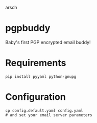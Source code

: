 arsch
# pgpbuddy
Baby's first PGP encrypted email buddy! 

# Requirements

    pip install pyyaml python-gnupg

# Configuration

    cp config.default.yaml config.yaml
    # and set your email server parameters
